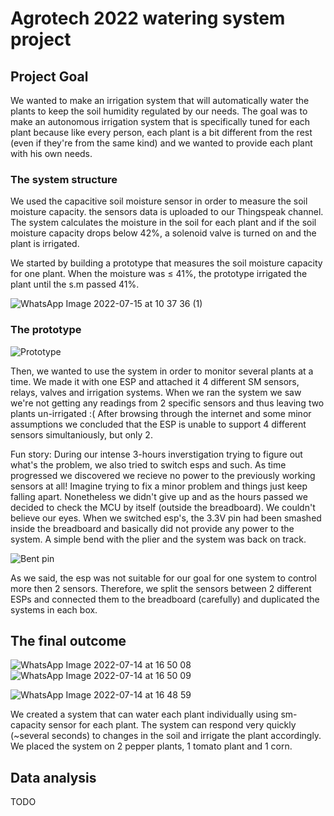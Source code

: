 # Agrotech 2022 watering system project
## Project Goal
We wanted to make an irrigation system that will automatically water the plants to keep the soil humidity regulated by our needs.
The goal was to make an autonomous irrigation system that is specifically tuned for each plant because like every person, each plant is a bit different from the rest (even if they're from the same kind) and we wanted to provide each plant with his own needs.

### The system structure
We used the capacitive soil moisture sensor in order to measure the soil moisture capacity. the sensors data is uploaded to our Thingspeak channel. The system calculates the moisture in the soil for each plant and if the soil moisture capacity drops below 42%, a solenoid valve is turned on and the plant is irrigated.

We started by building a prototype that measures the soil moisture capacity for one plant. When the moisture was ≤ 41%, the prototype irrigated the plant until the s.m passed 41%.


![WhatsApp Image 2022-07-15 at 10 37 36 (1)](https://user-images.githubusercontent.com/91986255/179176178-1d252728-0aa7-41e1-b55b-1299259295eb.jpeg)




### The prototype
![Prototype](https://user-images.githubusercontent.com/91986255/179000675-68276c4d-32a7-4e2e-b659-fc2c33ef77c8.jpeg)

Then, we wanted to use the system in order to monitor several plants at a time. We made it with one ESP and attached it 4 different SM sensors, relays, valves and irrigation systems.
When we ran the system we saw we're not getting any readings from 2 specific sensors and thus leaving two plants un-irrigated :( 
After browsing through the internet and some minor assumptions we concluded that the ESP is unable to support 4 different sensors simultaniously, but only 2. 

Fun story: During our intense 3-hours inverstigation trying to figure out what's the problem, we also tried to switch esps and such. As time progressed we discovered we recieve no power to the previously working sensors at all! Imagine trying to fix a minor problem and things just keep falling apart. Nonetheless we didn't give up and as the hours passed we decided to check the MCU by itself (outside the breadboard). We couldn't believe our eyes. When we switched esp's, the 3.3V pin had been smashed inside the breadboard and basically did not provide any power to the system. A simple bend with the plier and the system was back on track.

![Bent pin](https://user-images.githubusercontent.com/91986255/179001783-73ccc5d5-1d0a-473f-ac53-addc0dc241e5.jpeg)

As we said, the esp was not suitable for our goal for one system to control more then 2 sensors. Therefore, we split the sensors between 2 different ESPs and connected them to the breadboard (carefully) and duplicated the systems in each box.

## The final outcome

![WhatsApp Image 2022-07-14 at 16 50 08](https://user-images.githubusercontent.com/91986255/179002137-ef69bb09-e792-4f0a-be5d-d7007f262c5a.jpeg)
![WhatsApp Image 2022-07-14 at 16 50 09](https://user-images.githubusercontent.com/91986255/179002213-14f661ef-38e4-4d9a-a6d1-49d43fabdad2.jpeg)


![WhatsApp Image 2022-07-14 at 16 48 59](https://user-images.githubusercontent.com/91986255/179002364-831d9659-e40f-41da-9dff-58a7027fa39f.jpeg)

We created a system that can water each plant individually using sm-capacity sensor for each plant. The system can respond very quickly (~several seconds) to changes in the soil and irrigate the plant accordingly.
We placed the system on 2 pepper plants, 1 tomato plant and 1 corn.

## Data analysis
TODO
